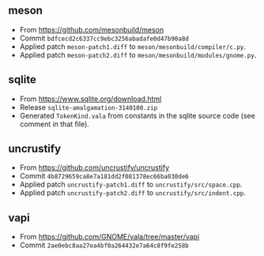 ## meson
- From https://github.com/mesonbuild/meson
- Commit `bdfcecd2c6337cc9ebc3256abadafe0d47b90a8d`
- Applied patch `meson-patch1.diff` to `meson/mesonbuild/compiler/c.py`.
- Applied patch `meson-patch2.diff` to `meson/mesonbuild/modules/gnome.py`.

## sqlite
- From https://www.sqlite.org/download.html
- Release `sqlite-amalgamation-3140100.zip`
- Generated `TokenKind.vala` from constants in the sqlite source code (see comment in that file).

## uncrustify
- From https://github.com/uncrustify/uncrustify
- Commit `4b8729659ca8e7a181dd2f081378ec66ba030de6`
- Applied patch `uncrustify-patch1.diff` to `uncrustify/src/space.cpp`.
- Applied patch `uncrustify-patch2.diff` to `uncrustify/src/indent.cpp`.

## vapi
- From https://github.com/GNOME/vala/tree/master/vapi
- Commit `2ae0ebc8aa27ea4bf0a264432e7a64c8f9fe258b`
